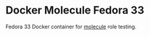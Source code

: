 # Docker Molecule Fedora 33

Fedora 33 Docker container for [molecule](https://molecule.readthedocs.io/en/latest/) role testing.
